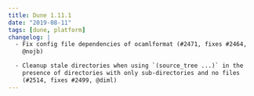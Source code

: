 ```yaml
---
title: Dune 1.11.1
date: "2019-08-11"
tags: [dune, platform]
changelog: |
  - Fix config file dependencies of ocamlformat (#2471, fixes #2464,
    @nojb)

  - Cleanup stale directories when using `(source_tree ...)` in the
    presence of directories with only sub-directories and no files
    (#2514, fixes #2499, @diml)
---
```

